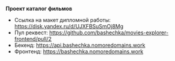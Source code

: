 **Проект каталог фильмов**

* Cсылка на макет дипломной работы: https://disk.yandex.ru/d/UJXFBSuSmOj8Mg
* Пул реквест: https://github.com/bashechka/movies-explorer-frontend/pull/2
* Бекенд: https://api.bashechka.nomoredomains.work
* Фронтенд: https://bashechka.nomoredomains.work
